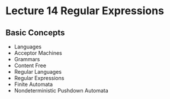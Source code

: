 # Lecture 14 Regular Expressions

## Basic Concepts

- Languages
- Acceptor Machines
- Grammars
- Content Free
- Regular Languages
- Regular Expressions
- Finite Automata
- Nondeterministic Pushdown Automata


